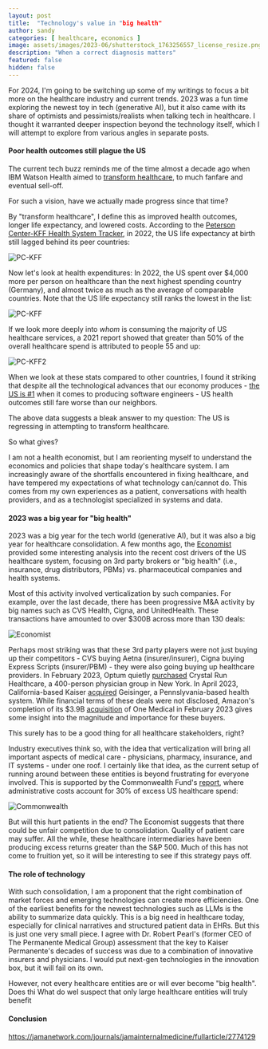 ```yaml
---
layout: post
title:  "Technology's value in "big health"
author: sandy
categories: [ healthcare, economics ]
image: assets/images/2023-06/shutterstock_1763256557_license_resize.png
description: "When a correct diagnosis matters"
featured: false
hidden: false
---
```


For 2024, I'm going to be switching up some of my writings to focus a bit more on the healthcare industry and current trends.  2023 was a fun time exploring the newest toy in tech (generative AI), but it also came with its share of optimists and pessimists/realists when talking tech in healthcare.  I thought it warranted deeper inspection beyond the technology itself, which I will attempt to explore from various angles in separate posts.

#### Poor health outcomes still plague the US

The current tech buzz reminds me of the time almost a decade ago when IBM Watson Health aimed to [transform healthcare](https://www.statnews.com/2021/03/10/ibm-watson-health-sale-lessons/), to much fanfare and eventual sell-off.

For such a vision, have we actually made progress since that time?

By "transform healthcare", I define this as improved health outcomes, longer life expectancy, and lowered costs.  According to the [Peterson Center-KFF Health System Tracker](https://www.healthsystemtracker.org/chart-collection/u-s-life-expectancy-compare-countries/#Life%20expectancy%20and%20per%20capita%20healthcare%20spending%20(PPP%20adjusted),%202022), in 2022, the US life expectancy at birth still lagged behind its peer countries:

![PC-KFF](/assets/images/2024-01/life-expectancy-at-birth-in-years-1980-2022.png)

Now let's look at health expenditures: In 2022, the US spent over $4,000 more per person on healthcare than the next highest spending country (Germany), and almost twice as much as the average of comparable countries.  Note that the US life expectancy still ranks the lowest in the list:

![PC-KFF](/assets/images/2024-01/life-expectancy-and-per-capita-healthcare-spending-ppp-adjusted-2022.png)


If we look more deeply into *whom* is consuming the majority of US healthcare services, a 2021 report showed that greater than 50% of the overall healthcare spend is attributed to people 55 and up:

![PC-KFF2](/assets/images/2024-01/share-of-total-population-and-total-health-spending-by-age-group-2021.png)

When we look at these stats compared to other countries, I found it striking that despite all the technological advances that our economy produces - [the US is #1](https://finance.yahoo.com/news/15-countries-produce-best-software-222422955.html) when it comes to producing software engineers - US health outcomes still fare worse than our neighbors.

The above data suggests a bleak answer to my question: The US is regressing in attempting to transform healthcare.

So what gives?

I am not a health economist, but I am reorienting myself to understand the economics and policies that shape today's healthcare system.  I am increasingly aware of the shortfalls encountered in fixing healthcare, and have tempered my expectations of what technology can/cannot do.  This comes from my own experiences as a patient, conversations with health providers, and as a technologist specialized in systems and data.

#### 2023 was a big year for "big health"

2023 was a big year for the tech world (generative AI), but it was also a big year for healthcare consolidation.  A few months ago, the [Economist](https://www.economist.com/business/2023/10/08/who-profits-most-from-americas-baffling-health-care-system) provided some interesting analysis into the recent cost drivers of the US healthcare system, focusing on 3rd party brokers or "big health" (i.e., insurance, drug distributors, PBMs) vs. pharmaceutical companies and health systems.

Most of this activity involved verticalization by such companies.  For example, over the last decade, there has been progressive M&A activity by big names such as CVS Health, Cigna, and UnitedHealth.  These transactions have amounted to over $300B across more than 130 deals:

![Economist](/assets/images/2024-01/economist.png)

Perhaps most striking was that these 3rd party players were not just buying up their competitors - CVS buying Aetna (insurer/insurer), Cigna buying Express Scripts (insurer/PBM) - they were also going buying up healthcare providers.  In February 2023, Optum quietly [purchased](https://rockinst.org/blog/a-mid-year-update-on-2023-healthcare-trends/) Crystal Run Healthcare, a 400-person physician group in New York.  In April 2023, California-based Kaiser [acquired](https://www.forbes.com/sites/robertpearl/2023/05/31/what-kaisers-acquisition-of-geisinger-means-for-us-all/?sh=63d95c665796) Geisinger, a Pennslyvania-based health system.  While financial terms of these deals were not disclosed, Amazon's completion of its $3.9B [acquisition](https://www.forbes.com/sites/brucejapsen/2023/02/22/amazon-achieves-closing-of-one-medical-deal-officially-entering-doctor-clinic-business/?sh=28ba5b7f747b) of One Medical in February 2023 gives some insight into the magnitude and importance for these buyers.

This surely has to be a good thing for all healthcare stakeholders, right?

Industry executives think so, with the idea that verticalization will bring all important aspects of medical care - physicians, pharmacy, insurance, and IT systems - under one roof.  I certainly like that idea, as the current setup of running around between these entities is beyond frustrating for everyone involved.  This is supported by the Commonwealth Fund's [report](https://www.commonwealthfund.org/publications/issue-briefs/2023/oct/high-us-health-care-spending-where-is-it-all-going), where administrative costs account for 30% of excess US healthcare spend: 

![Commonwealth](/assets/images/2024-01/high_us_health_care_spending_where_is_it_all_going_exhibit.png)

But will this hurt patients in the end?  The Economist suggests that there could be unfair competition due to consolidation.  Quality of patient care may suffer.  All the while, these healthcare intermediaries have been producing excess returns greater than the S&P 500.  Much of this has not come to fruition yet, so it will be interesting to see if this strategy pays off.  

#### The role of technology

With such consolidation, I am a proponent that the right combination of market forces and emerging technologies can create more efficiencies.  One of the earliest benefits for the newest technologies such as LLMs is the ability to summarize data quickly.  This is a big need in healthcare today, especially for clinical narratives and structured patient data in EHRs.  But this is just one very small piece.  I agree with Dr. Robert Pearl's (former CEO of The Permanente Medical Group) assessment that the key to Kaiser Permanente's decades of success was due to a combination of innovative insurers and physicians.  I would put next-gen technologies in the innovation box, but it will fail on its own.

However, not every healthcare entities are or will ever become "big health".  Does thi What do weI suspect that only large healthcare entities will truly benefit 

#### Conclusion



https://jamanetwork.com/journals/jamainternalmedicine/fullarticle/2774129